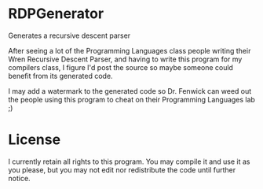 RDPGenerator
=
Generates a recursive descent parser

After seeing a lot of the Programming Languages class people writing their Wren Recursive Descent Parser, and having to write this program for my compilers class, I figure I'd post the source so maybe someone could benefit from its generated code.

I may add a watermark to the generated code so Dr. Fenwick can weed out the people using this program to cheat on their Programming Languages lab ;)

License
=
I currently retain all rights to this program. You may compile it and use it as you please, but you may not edit nor redistribute the code until further notice.

